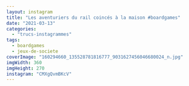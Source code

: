 ```yaml
---
layout: instagram
title: "Les aventuriers du rail coincés à la maison #boardgames"
date: "2021-03-13"
categories: 
  - "trucs-instagrammes"
tags: 
  - boardgames
  - jeux-de-societe
coverImage: "160294660_135528781816777_9031627456046680024_n.jpg"
imgWidth: 360
imgHeight: 270
instagram: "CMXgQvmBKcV"
---
```


